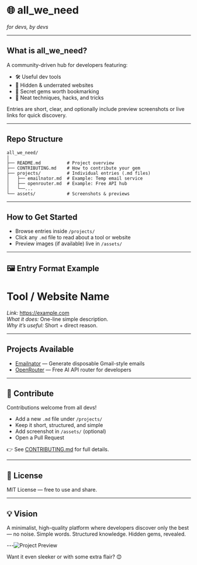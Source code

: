 
# 🌐 all_we_need  
*for devs, by devs* 

---

## What is all_we_need?  
A community-driven hub for developers featuring:  

- 🛠 Useful dev tools  
- 🔗 Hidden & underrated websites  
- 💎 Secret gems worth bookmarking  
- 🧩 Neat techniques, hacks, and tricks

Entries are short, clear, and optionally include preview screenshots or live links for quick discovery.

---

## Repo Structure  
```
all_we_need/
│
├── README.md          # Project overview  
├── CONTRIBUTING.md    # How to contribute your gem  
├── projects/          # Individual entries (.md files)  
│   ├── emailnator.md  # Example: Temp email service  
│   ├── openrouter.md  # Example: Free API hub  
│   └──...  
└── assets/            # Screenshots & previews  

```
---

## How to Get Started  
- Browse entries inside `/projects/`  
- Click any `.md` file to read about a tool or website  
- Preview images (if available) live in `/assets/`

---

## 🖼 Entry Format Example  


# Tool / Website Name

*Link:* https://example.com  
*What it does:* One-line simple description.  
*Why it’s useful:* Short + direct reason.  

  <!-- Optional -->


---

## Projects Available  
- [Emailnator](projects/emailnator.md) — Generate disposable Gmail-style emails  
- [OpenRouter](https://openrouter.ai) — Free AI API router for developers  

---

## 🤝 Contribute  
Contributions welcome from all devs!  

- Add a new `.md` file under `/projects/`  
- Keep it short, structured, and simple  
- Add screenshot in `/assets/` (optional)  
- Open a Pull Request  

👉 See [CONTRIBUTING.md](CONTRIBUTING.md) for full details.

---

## 📜 License  
MIT License — free to use and share.

---

## 💡 Vision  
A minimalist, high-quality platform where developers discover only the best — no noise. Simple words. Structured knowledge. Hidden gems, revealed.

---![Project Preview]()


Want it even sleeker or with some extra flair? 😊
